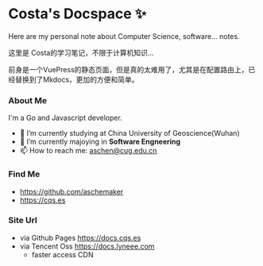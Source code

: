 # Costa's Docspace  ✨ 

Here are my personal note about Computer Science, software... notes.

这里是 Costa的学习笔记，不限于计算机知识...

前身是一个VuePress的静态页面，但是真的太难用了，尤其是在配置路由上，已经替换到了Mkdocs，更加的方便和简单。

### About Me 

I'm a Go and Javascript developer.

- 🔭 I’m currently studying at China University of Geoscience(Wuhan)
- 🌱 I’m currently majoying in **Software Engneering**
- 📫 How to reach me: aschen@cug.edu.cn

### Find Me
- <https://github.com/aschemaker>
- <https://cqs.es>

### Site Url
- via Github Pages <https://docs.cqs.es>
- via Tencent Oss <https://docs.lyneee.com>
    - faster access CDN